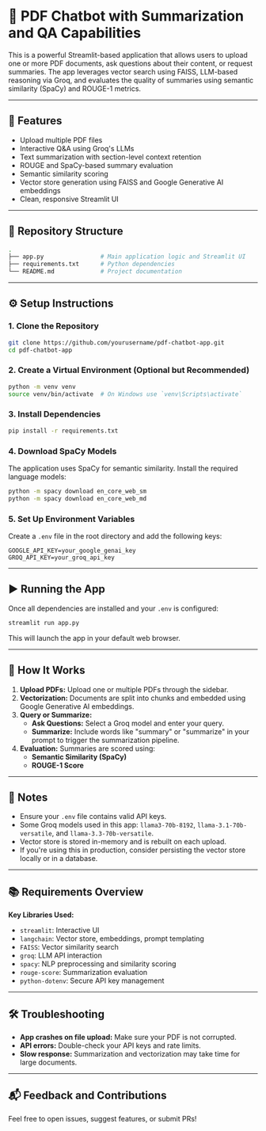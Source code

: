 # 📄 PDF Chatbot with Summarization and QA Capabilities

This is a powerful Streamlit-based application that allows users to upload one or more PDF documents, ask questions about their content, or request summaries. The app leverages vector search using FAISS, LLM-based reasoning via Groq, and evaluates the quality of summaries using semantic similarity (SpaCy) and ROUGE-1 metrics.

---

## 🚀 Features

- Upload multiple PDF files
- Interactive Q&A using Groq's LLMs
- Text summarization with section-level context retention
- ROUGE and SpaCy-based summary evaluation
- Semantic similarity scoring
- Vector store generation using FAISS and Google Generative AI embeddings
- Clean, responsive Streamlit UI

---

## 📁 Repository Structure

```bash
.
├── app.py                # Main application logic and Streamlit UI
├── requirements.txt      # Python dependencies
└── README.md             # Project documentation
```

---

## ⚙️ Setup Instructions

### 1. Clone the Repository

```bash
git clone https://github.com/yourusername/pdf-chatbot-app.git
cd pdf-chatbot-app
```

### 2. Create a Virtual Environment (Optional but Recommended)

```bash
python -m venv venv
source venv/bin/activate  # On Windows use `venv\Scripts\activate`
```

### 3. Install Dependencies

```bash
pip install -r requirements.txt
```

### 4. Download SpaCy Models

The application uses SpaCy for semantic similarity. Install the required language models:

```bash
python -m spacy download en_core_web_sm
python -m spacy download en_core_web_md
```

### 5. Set Up Environment Variables

Create a `.env` file in the root directory and add the following keys:

```
GOOGLE_API_KEY=your_google_genai_key
GROQ_API_KEY=your_groq_api_key
```

---

## ▶️ Running the App

Once all dependencies are installed and your `.env` is configured:

```bash
streamlit run app.py
```

This will launch the app in your default web browser.

---

## 🧠 How It Works

1. **Upload PDFs:** Upload one or multiple PDFs through the sidebar.
2. **Vectorization:** Documents are split into chunks and embedded using Google Generative AI embeddings.
3. **Query or Summarize:**
   - **Ask Questions:** Select a Groq model and enter your query.
   - **Summarize:** Include words like "summary" or "summarize" in your prompt to trigger the summarization pipeline.
4. **Evaluation:** Summaries are scored using:
   - **Semantic Similarity (SpaCy)**
   - **ROUGE-1 Score**

---

## 📌 Notes

- Ensure your `.env` file contains valid API keys.
- Some Groq models used in this app: `llama3-70b-8192`, `llama-3.1-70b-versatile`, and `llama-3.3-70b-versatile`.
- Vector store is stored in-memory and is rebuilt on each upload.
- If you're using this in production, consider persisting the vector store locally or in a database.

---

## 📚 Requirements Overview

**Key Libraries Used:**

- `streamlit`: Interactive UI
- `langchain`: Vector store, embeddings, prompt templating
- `FAISS`: Vector similarity search
- `groq`: LLM API interaction
- `spacy`: NLP preprocessing and similarity scoring
- `rouge-score`: Summarization evaluation
- `python-dotenv`: Secure API key management

---

## 🛠️ Troubleshooting

- **App crashes on file upload:** Make sure your PDF is not corrupted.
- **API errors:** Double-check your API keys and rate limits.
- **Slow response:** Summarization and vectorization may take time for large documents.

---

## 📬 Feedback and Contributions

Feel free to open issues, suggest features, or submit PRs!
